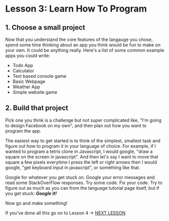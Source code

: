 # Lesson 3: Learn How To Program
## 1. Choose a small project

Now that you understand the core features of the langauge you chose, spend some time thinking about an app you think would be fun to make on your own. It could be anything really. Here's a list of some common example apps you could write: 

- Todo App
- Calculator
- Text based console game
- Basic Webpage
- Weather App
- Simple website game

## 2. Build that project

Pick one you think is a challenge but not super complicated like, "I'm going to design Facebook on my own", and then plan out how you want to program the app. 

The easiest way to get started is to think of the simplest, smallest task and figure out how to program it in your language of choice. For example, if I wanted to program a tetris clone in Javascript, I would google, "draw a square on the screen in javascript". And then let's say I want to move that square a few pixels everytime I press the left or right arrows then I would google, "get keyboard input in javascript", or something like that. 

Google for whatever you get stuck on. Google your error messages and read some StackOverFlow responses. Try some code. Fix your code. Try to figure out as much as you can from the language tutorial page itself, but if you get stuck: ***Google it!***

Now go and make something!

If you've done all this go on to Lesson 4 -> [NEXT LESSON](4-LessonFour.md)
